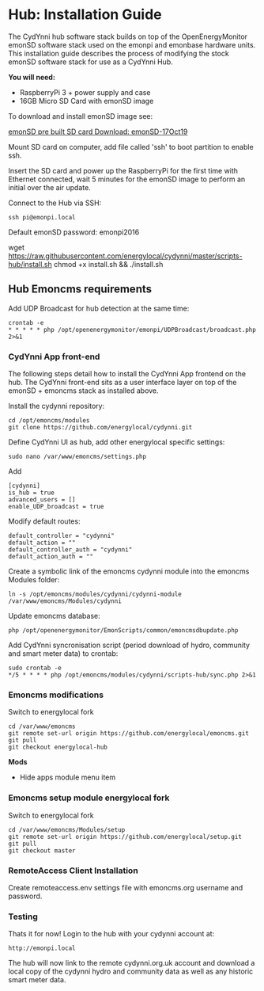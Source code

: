 # Hub: Installation Guide

The CydYnni hub software stack builds on top of the OpenEnergyMonitor emonSD software stack used on the emonpi and emonbase hardware units. This installation guide describes the process of modifying the stock emonSD software stack for use as a CydYnni Hub.

**You will need:**

- RaspberryPi 3 + power supply and case
- 16GB Micro SD Card with emonSD image

To download and install emonSD image see:

[emonSD pre built SD card Download: emonSD-17Oct19](https://github.com/openenergymonitor/emonpi/wiki/emonSD-pre-built-SD-card-Download-&-Change-Log)

Mount SD card on computer, add file called 'ssh' to boot partition to enable ssh.

Insert the SD card and power up the RaspberryPi for the first time with Ethernet connected, wait 5 minutes for the emonSD image to perform an initial over the air update.

Connect to the Hub via SSH:

    ssh pi@emonpi.local
    
Default emonSD password: emonpi2016


wget https://raw.githubusercontent.com/energylocal/cydynni/master/scripts-hub/install.sh
chmod +x install.sh && ./install.sh

## Hub Emoncms requirements

Add UDP Broadcast for hub detection at the same time:

    crontab -e
    * * * * * php /opt/openenergymonitor/emonpi/UDPBroadcast/broadcast.php 2>&1

### CydYnni App front-end

The following steps detail how to install the CydYnni App frontend on the hub. The CydYnni front-end sits as a user interface layer on top of the emonSD + emoncms stack as installed above.

Install the cydynni repository:

    cd /opt/emoncms/modules
    git clone https://github.com/energylocal/cydynni.git
        
Define CydYnni UI as hub, add other energylocal specific settings:

    sudo nano /var/www/emoncms/settings.php
    
Add

    [cydynni]
    is_hub = true
    advanced_users = []
    enable_UDP_broadcast = true

Modify default routes:

    default_controller = "cydynni"
    default_action = ""
    default_controller_auth = "cydynni"
    default_action_auth = ""

Create a symbolic link of the emoncms cydynni module into the emoncms Modules folder:

    ln -s /opt/emoncms/modules/cydynni/cydynni-module /var/www/emoncms/Modules/cydynni

Update emoncms database:

    php /opt/openenergymonitor/EmonScripts/common/emoncmsdbupdate.php

Add CydYnni syncronisation script (period download of hydro, community and smart meter data) to crontab:

    sudo crontab -e
    */5 * * * * php /opt/emoncms/modules/cydynni/scripts-hub/sync.php 2>&1

### Emoncms modifications

Switch to energylocal fork

    cd /var/www/emoncms
    git remote set-url origin https://github.com/energylocal/emoncms.git
    git pull
    git checkout energylocal-hub

**Mods**

- Hide apps module menu item

### Emoncms setup module energylocal fork

Switch to energylocal fork

    cd /var/www/emoncms/Modules/setup
    git remote set-url origin https://github.com/energylocal/setup.git
    git pull
    git checkout master

### RemoteAccess Client Installation

Create remoteaccess.env settings file with emoncms.org username and password.

### Testing

Thats it for now! Login to the hub with your cydynni account at:

    http://emonpi.local
    
The hub will now link to the remote cydynni.org.uk account and download a local copy of the cydynni hydro and community data as well as any historic smart meter data.
